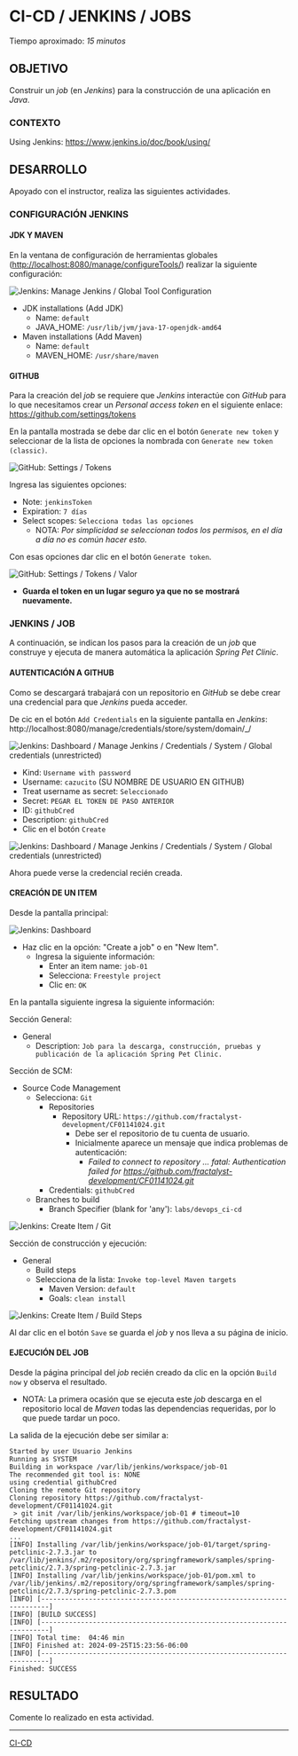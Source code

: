 # CI-CD / JENKINS / JOBS

Tiempo aproximado: _15 minutos_

## OBJETIVO

Construir un _job_ (en _Jenkins_) para la construcción de una aplicación en _Java_.

### CONTEXTO

Using Jenkins: <https://www.jenkins.io/doc/book/using/>

## DESARROLLO

Apoyado con el instructor, realiza las siguientes actividades.

### CONFIGURACIÓN JENKINS

#### JDK Y MAVEN

En la ventana de configuración de herramientas globales (<http://localhost:8080/manage/configureTools/>) realizar la siguiente configuración:

![Jenkins: Manage Jenkins / Global Tool Configuration](mm/05-03_Jenkins-GlobalToolConfig-home.png "Jenkins: Manage Jenkins / Global Tool Configuration")

- JDK installations (Add JDK)
  - Name: `default`
  - JAVA_HOME: `/usr/lib/jvm/java-17-openjdk-amd64`
- Maven installations (Add Maven)
  - Name: `default`
  - MAVEN_HOME: `/usr/share/maven`

#### GITHUB

Para la creación del _job_ se requiere que _Jenkins_ interactúe con _GitHub_ para lo que necesitamos crear un _Personal access token_ en el siguiente enlace: <https://github.com/settings/tokens>

En la pantalla mostrada se debe dar clic en el botón `Generate new token` y seleccionar de la lista de opciones la nombrada con `Generate new token (classic)`.

![GitHub: Settings / Tokens](mm/05-04-Jenkins_GitHub-01-Token-01.png "GitHub: Settings / Tokens")

Ingresa las siguientes opciones:

- Note: `jenkinsToken`
- Expiration: `7 días`
- Select scopes: `Selecciona todas las opciones`
  - NOTA: _Por simplicidad se seleccionan todos los permisos, en el día a día no es común hacer esto._

Con esas opciones dar clic en el botón `Generate token`.

![GitHub: Settings / Tokens / Valor](mm/05-05-Jenkins_GitHub-01-Token-02-valor.png "GitHub: Settings / Tokens / Valor")

- **Guarda el token en un lugar seguro ya que no se mostrará nuevamente.**

### JENKINS / JOB

A continuación, se indican los pasos para la creación de un _job_ que construye y ejecuta de manera automática la aplicación _Spring Pet Clinic_.

#### AUTENTICACIÓN A GITHUB

Como se descargará trabajará con un repositorio en _GitHub_ se debe crear una credencial para que _Jenkins_ pueda acceder.

De cic en el botón `Add Credentials` en la siguiente pantalla en _Jenkins_: http://localhost:8080/manage/credentials/store/system/domain/_/

![Jenkins: Dashboard / Manage Jenkins / Credentials / System / Global credentials (unrestricted)](mm/05-06-Jenkins_Pipeline-AddCredentials.png "Jenkins: Dashboard / Manage Jenkins / Credentials / System / Global credentials (unrestricted)")

- Kind: `Username with password`
- Username: `cazucito` (SU NOMBRE DE USUARIO EN GITHUB)
- Treat username as secret: `Seleccionado`
- Secret: `PEGAR EL TOKEN DE PASO ANTERIOR`
- ID: `githubCred`
- Description: `githubCred`
- Clic en el botón `Create`

![Jenkins: Dashboard / Manage Jenkins / Credentials / System / Global credentials (unrestricted)](mm/05-07-Jenkins_Pipeline-NewCredentials.png "Jenkins: Dashboard / Manage Jenkins / Credentials / System / Global credentials (unrestricted)")

Ahora puede verse la credencial recién creada.

#### CREACIÓN DE UN ITEM

Desde la pantalla principal:

![Jenkins: Dashboard](mm/05-08-Jenkins_Dashboard.png "Jenkins: Dashboard")

- Haz clic en la opción: "Create a job" o en "New Item".
  - Ingresa la siguiente información:
    - Enter an item name: `job-01`
    - Selecciona: `Freestyle project`
    - Clic en: `OK`

En la pantalla siguiente ingresa la siguiente información:

Sección General:

- General
  - Description: `Job para la descarga, construcción, pruebas y publicación de la aplicación Spring Pet Clinic.`

Sección de SCM:

- Source Code Management
  - Selecciona: `Git`
    - Repositories
      - Repository URL: `https://github.com/fractalyst-development/CF01141024.git`
        - Debe ser el repositorio de tu cuenta de usuario.
        - Inicialmente aparece un mensaje que indica problemas de autenticación:
          - _Failed to connect to repository …​ fatal: Authentication failed for <https://github.com/fractalyst-development/CF01141024.git>_
    - Credentials: `githubCred`
  - Branches to build
    - Branch Specifier (blank for 'any'): `labs/devops_ci-cd`

![Jenkins: Create Item / Git](mm/05-10-Jenkins_Pipeline-create-git.png "Jenkins: Create Item / Git")

Sección de construcción y ejecución:

- General
  - Build steps
  - Selecciona de la lista: `Invoke top-level Maven targets`
    - Maven Version: `default`
    - Goals: `clean install`

![Jenkins: Create Item / Build Steps](mm/05-11-Jenkins_Pipeline-create-BuildSteps.png "Jenkins: Create Item / Build Steps")

Al dar clic en el botón `Save` se guarda el _job_ y nos lleva a su página de inicio.

#### EJECUCIÓN DEL JOB

Desde la página principal del _job_ recién creado da clic en la opción `Build now` y observa el resultado.

- NOTA: La primera ocasión que se ejecuta este _job_ descarga en el repositorio local de _Maven_ todas las dependencias requeridas, por lo que puede tardar un poco.

La salida de la ejecución debe ser similar a:

``` shell
Started by user Usuario Jenkins
Running as SYSTEM
Building in workspace /var/lib/jenkins/workspace/job-01
The recommended git tool is: NONE
using credential githubCred
Cloning the remote Git repository
Cloning repository https://github.com/fractalyst-development/CF01141024.git
 > git init /var/lib/jenkins/workspace/job-01 # timeout=10
Fetching upstream changes from https://github.com/fractalyst-development/CF01141024.git
...
[INFO] Installing /var/lib/jenkins/workspace/job-01/target/spring-petclinic-2.7.3.jar to /var/lib/jenkins/.m2/repository/org/springframework/samples/spring-petclinic/2.7.3/spring-petclinic-2.7.3.jar
[INFO] Installing /var/lib/jenkins/workspace/job-01/pom.xml to /var/lib/jenkins/.m2/repository/org/springframework/samples/spring-petclinic/2.7.3/spring-petclinic-2.7.3.pom
[INFO] [------------------------------------------------------------------------]
[INFO] [BUILD SUCCESS]
[INFO] [------------------------------------------------------------------------]
[INFO] Total time:  04:46 min
[INFO] Finished at: 2024-09-25T15:23:56-06:00
[INFO] [------------------------------------------------------------------------]
Finished: SUCCESS

```

## RESULTADO

Comente lo realizado en esta actividad.

---

[CI-CD](05.md)
